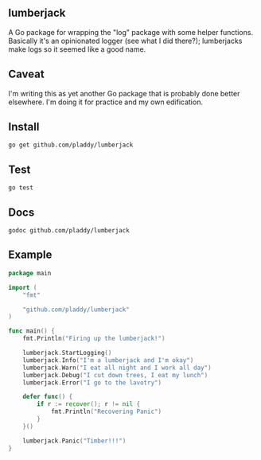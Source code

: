 ## lumberjack
A Go package for wrapping the "log" package with some helper functions.
Basically it's an opinionated logger (see what I did there?); lumberjacks make
logs so it seemed like a good name.

## Caveat
I'm writing this as yet another Go package that is probably done better
elsewhere.  I'm doing it for practice and my own edification.

## Install
`go get github.com/pladdy/lumberjack`

## Test
`go test`

## Docs
`godoc github.com/pladdy/lumberjack`

## Example
```go
package main

import (
	"fmt"

	"github.com/pladdy/lumberjack"
)

func main() {
	fmt.Println("Firing up the lumberjack!")

	lumberjack.StartLogging()
	lumberjack.Info("I'm a lumberjack and I'm okay")
	lumberjack.Warn("I eat all night and I work all day")
	lumberjack.Debug("I cut down trees, I eat my lunch")
	lumberjack.Error("I go to the lavotry")

	defer func() {
		if r := recover(); r != nil {
			fmt.Println("Recovering Panic")
		}
	}()

	lumberjack.Panic("Timber!!!")
}
```
